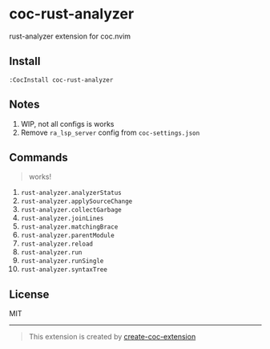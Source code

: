 # coc-rust-analyzer

rust-analyzer extension for coc.nvim

## Install

`:CocInstall coc-rust-analyzer`

## Notes

1. WIP, not all configs is works
1. Remove `ra_lsp_server` config from `coc-settings.json`

## Commands

> works!

1. `rust-analyzer.analyzerStatus`
1. `rust-analyzer.applySourceChange`
1. `rust-analyzer.collectGarbage`
1. `rust-analyzer.joinLines`
1. `rust-analyzer.matchingBrace`
1. `rust-analyzer.parentModule`
1. `rust-analyzer.reload`
1. `rust-analyzer.run`
1. `rust-analyzer.runSingle`
1. `rust-analyzer.syntaxTree`

## License

MIT

---
> This extension is created by [create-coc-extension](https://github.com/fannheyward/create-coc-extension)
